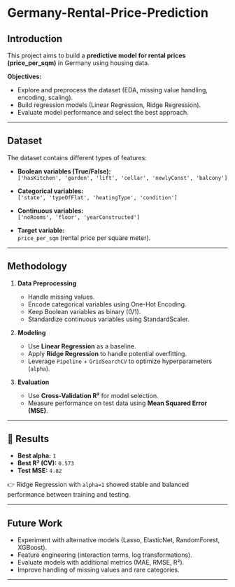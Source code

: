 # Germany-Rental-Price-Prediction
## Introduction
This project aims to build a **predictive model for rental prices (price_per_sqm)** in Germany using housing data.  

**Objectives:**
- Explore and preprocess the dataset (EDA, missing value handling, encoding, scaling).
- Build regression models (Linear Regression, Ridge Regression).
- Evaluate model performance and select the best approach.

---

## Dataset
The dataset contains different types of features:

- **Boolean variables (True/False):**  
  `['hasKitchen', 'garden', 'lift', 'cellar', 'newlyConst', 'balcony']`

- **Categorical variables:**  
  `['state', 'typeOfFlat', 'heatingType', 'condition']`

- **Continuous variables:**  
  `['noRooms', 'floor', 'yearConstructed']`

- **Target variable:**  
  `price_per_sqm` (rental price per square meter).

---

## Methodology
1. **Data Preprocessing**
   - Handle missing values.
   - Encode categorical variables using One-Hot Encoding.
   - Keep Boolean variables as binary (0/1).
   - Standardize continuous variables using StandardScaler.

2. **Modeling**
   - Use **Linear Regression** as a baseline.
   - Apply **Ridge Regression** to handle potential overfitting.
   - Leverage `Pipeline` + `GridSearchCV` to optimize hyperparameters (`alpha`).

3. **Evaluation**
   - Use **Cross-Validation R²** for model selection.
   - Measure performance on test data using **Mean Squared Error (MSE)**.

---

## 🧮 Results
- **Best alpha:** `1`  
- **Best R² (CV):** `0.573`  
- **Test MSE:** `4.82`  

👉 Ridge Regression with `alpha=1` showed stable and balanced performance between training and testing.

---

## Future Work
- Experiment with alternative models (Lasso, ElasticNet, RandomForest, XGBoost).
- Feature engineering (interaction terms, log transformations).
- Evaluate models with additional metrics (MAE, RMSE, R²).
- Improve handling of missing values and rare categories.

---
